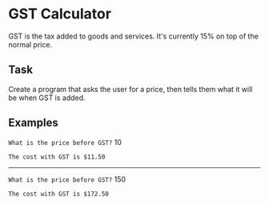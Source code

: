 # GST Calculator

GST is the tax added to goods and services. It's currently 15% on top of the normal price.

## Task

Create a program that asks the user for a price, then tells them what it will be when GST is added.

## Examples

`What is the price before GST?` 10

`The cost with GST is $11.50`

---

`What is the price before GST?` 150

`The cost with GST is $172.50`